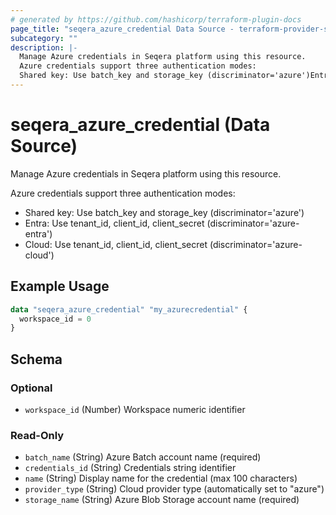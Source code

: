```yaml
---
# generated by https://github.com/hashicorp/terraform-plugin-docs
page_title: "seqera_azure_credential Data Source - terraform-provider-seqera"
subcategory: ""
description: |-
  Manage Azure credentials in Seqera platform using this resource.
  Azure credentials support three authentication modes:
  Shared key: Use batch_key and storage_key (discriminator='azure')Entra: Use tenant_id, client_id, client_secret (discriminator='azure-entra')Cloud: Use tenant_id, client_id, client_secret (discriminator='azure-cloud')
---
```


# seqera_azure_credential (Data Source)

Manage Azure credentials in Seqera platform using this resource.

Azure credentials support three authentication modes:
- Shared key: Use batch_key and storage_key (discriminator='azure')
- Entra: Use tenant_id, client_id, client_secret (discriminator='azure-entra')
- Cloud: Use tenant_id, client_id, client_secret (discriminator='azure-cloud')

## Example Usage

```terraform
data "seqera_azure_credential" "my_azurecredential" {
  workspace_id = 0
}
```

<!-- schema generated by tfplugindocs -->
## Schema

### Optional

- `workspace_id` (Number) Workspace numeric identifier

### Read-Only

- `batch_name` (String) Azure Batch account name (required)
- `credentials_id` (String) Credentials string identifier
- `name` (String) Display name for the credential (max 100 characters)
- `provider_type` (String) Cloud provider type (automatically set to "azure")
- `storage_name` (String) Azure Blob Storage account name (required)
